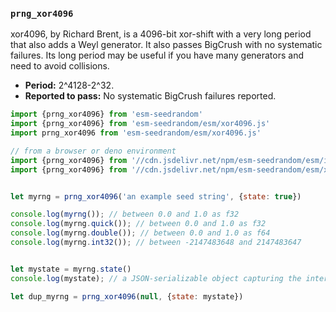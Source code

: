 ### `prng_xor4096`

xor4096, by Richard Brent, is a 4096-bit xor-shift with a
very long period that also adds a Weyl generator. It also passes
BigCrush with no systematic failures.  Its long period may
be useful if you have many generators and need to avoid
collisions.

- **Period:** 2^4128-2^32.
- **Reported to pass:** No systematic BigCrush failures reported.

```javascript
import {prng_xor4096} from 'esm-seedrandom'
import {prng_xor4096} from 'esm-seedrandom/esm/xor4096.js'
import prng_xor4096 from 'esm-seedrandom/esm/xor4096.js'

// from a browser or deno environment
import {prng_xor4096} from '//cdn.jsdelivr.net/npm/esm-seedrandom/esm/index.min.js'
import {prng_xor4096} from '//cdn.jsdelivr.net/npm/esm-seedrandom/esm/xor4096.min.js'


let myrng = prng_xor4096('an example seed string', {state: true})

console.log(myrng()); // between 0.0 and 1.0 as f32
console.log(myrng.quick()); // between 0.0 and 1.0 as f32
console.log(myrng.double()); // between 0.0 and 1.0 as f64
console.log(myrng.int32()); // between -2147483648 and 2147483647


let mystate = myrng.state()
console.log(mystate); // a JSON-serializable object capturing the internal PRNG state

let dup_myrng = prng_xor4096(null, {state: mystate})
```

